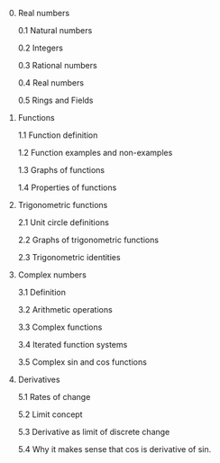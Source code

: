 0. Real numbers
   
   0.1 Natural numbers
   
   0.2 Integers
   
   0.3 Rational numbers
   
   0.4 Real numbers

   0.5 Rings and Fields

2. Functions

   1.1 Function definition

   1.2 Function examples and non-examples

   1.3 Graphs of functions

   1.4 Properties of functions

3. Trigonometric functions

   2.1 Unit circle definitions

   2.2 Graphs of trigonometric functions

   2.3 Trigonometric identities

4. Complex numbers

   3.1 Definition

   3.2 Arithmetic operations

   3.3 Complex functions

   3.4 Iterated function systems

   3.5 Complex sin and cos functions
   
5. Derivatives

   5.1 Rates of change

   5.2 Limit concept

   5.3 Derivative as limit of discrete change

   5.4 Why it makes sense that cos is derivative of sin.
